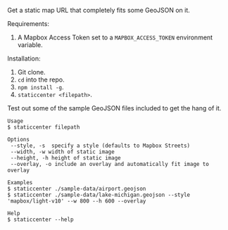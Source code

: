 Get a static map URL that completely fits some GeoJSON on it. 

Requirements: 

1. A Mapbox Access Token set to a `MAPBOX_ACCESS_TOKEN` environment variable.

Installation: 

1. Git clone. 
2. `cd` into the repo.
3. `npm install -g`.
4. `staticcenter <filepath>`.

Test out some of the sample GeoJSON files included to get the hang of it. 

```
Usage
$ staticcenter filepath

Options
 --style, -s  specify a style (defaults to Mapbox Streets)
 --width, -w width of static image
 --height, -h height of static image
 --overlay, -o include an overlay and automatically fit image to overlay

Examples
$ staticcenter ./sample-data/airport.geojson
$ staticcenter ./sample-data/lake-michigan.geojson --style 'mapbox/light-v10' --w 800 --h 600 --overlay

Help
$ staticcenter --help
```

